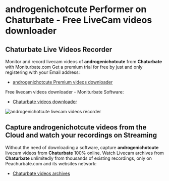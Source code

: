 # androgenichotcute Performer on Chaturbate - Free LiveCam videos downloader

## Chaturbate Live Videos Recorder

Monitor and record livecam videos of **androgenichotcute** from **Chaturbate** with Moniturbate.com
Get a premium trial for free by just and only registering with your Email address:
* [androgenichotcute Premium videos downloader](https://moniturbate.com/request-demo-licence-key.html)

Free livecam videos downloader - Moniturbate Software:
* [Chaturbate videos downloader](https://moniturbate.com/moniturbate-download-software.html)

![androgenichotcute livecam videos recorder](https://peachurnet.com/templates/moniturbate-software.png)


## Capture androgenichotcute videos from the Cloud and watch your recordings on Streaming

Without the need of downloading a software, capture **androgenichotcute** livecam videos from **Chaturbate** 100% online.
Watch Livecam archives from **Chaturbate** unlimitedly from thousands of existing recordings, only on Peachurbate.com and its websites network:
* [Chaturbate videos archives](https://peachurnet.com/)